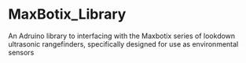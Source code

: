 # MaxBotix_Library
An Adruino library to interfacing with the Maxbotix series of lookdown ultrasonic rangefinders, specifically designed for use as environmental sensors
